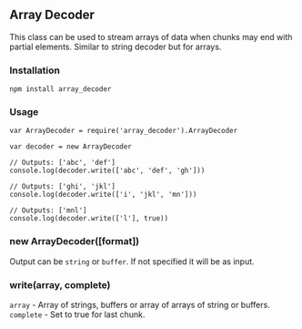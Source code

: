 ## Array Decoder

This class can be used to stream arrays of data when chunks may end with partial elements. Similar to string decoder but for arrays.

### Installation

```
npm install array_decoder
```

### Usage

```
var ArrayDecoder = require('array_decoder').ArrayDecoder

var decoder = new ArrayDecoder

// Outputs: ['abc', 'def']
console.log(decoder.write(['abc', 'def', 'gh']))

// Outputs: ['ghi', 'jkl']
console.log(decoder.write(['i', 'jkl', 'mn']))

// Outputs: ['mnl']
console.log(decoder.write(['l'], true))
```

### new ArrayDecoder([format])

Output can be `string` or `buffer`. If not specified it will be as input.

### write(array, complete)

`array` - Array of strings, buffers or array of arrays of string or buffers.
`complete` - Set to true for last chunk.